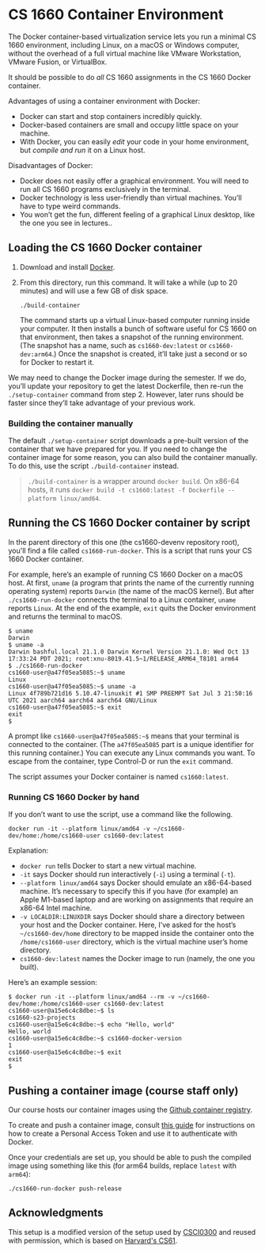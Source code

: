 CS 1660 Container Environment
=============

The Docker container-based virtualization service lets you run a
minimal CS 1660 environment, including Linux, on a macOS or Windows
computer, without the overhead of a full virtual machine like VMware
Workstation, VMware Fusion, or VirtualBox.

It should be possible to do *all* CS 1660 assignments in the CS 1660 Docker
container.

Advantages of using a container environment with Docker:

* Docker can start and stop containers incredibly quickly.
* Docker-based containers are small and occupy little space on your machine.
* With Docker, you can easily *edit* your code in your home environment, but
  *compile and run* it on a Linux host.

Disadvantages of Docker:

* Docker does not easily offer a graphical environment. You will need
  to run all CS 1660 programs exclusively in the terminal.
* Docker technology is less user-friendly than virtual machines. You’ll have
  to type weird commands.
* You won’t get the fun, different feeling of a graphical Linux desktop,
  like the one you see in lectures..

## Loading the CS 1660 Docker container

1. Download and install [Docker][].

2. From this directory, run this command. It will take a while (up to 20
   minutes) and will use a few GB of disk space.

    ```shellsession
    ./build-container
    ```

   The command starts up a virtual Linux-based computer running inside your
   computer. It then installs a bunch of software useful for CS 1660 on that
   environment, then takes a snapshot of the running environment. (The
   snapshot has a name, such as `cs1660-dev:latest` or `cs1660-dev:arm64`.) Once
   the snapshot is created, it’ll take just a second or so for Docker to restart
   it.

We may need to change the Docker image during the semester. If we do, you’ll
update your repository to get the latest Dockerfile, then re-run the
`./setup-container` command from step 2. However, later runs should be
faster since they’ll take advantage of your previous work.

### Building the container manually

The default `./setup-container` script downloads a pre-built version of
the container that we have prepared for you.  If you need to change
the container image for some reason, you can also build the container
manually.  To do this, use the script `./build-container` instead.  

> `./build-container` is a wrapper around `docker build`. On x86-64 hosts, it runs
> `docker build -t cs1660:latest -f Dockerfile --platform linux/amd64`.

## Running the CS 1660 Docker container by script

In the parent directory of this one (the cs1660-devenv repository root), you'll
find a file called `cs1660-run-docker`. This is a script that runs your CS 1660
Docker container.

For example, here’s an example of running CS 1660 Docker on a macOS host. At
first, `uname` (a program that prints the name of the currently running
operating system) reports `Darwin` (the name of the macOS kernel). But after
`./cs1660-run-docker` connects the terminal to a Linux container, `uname`
reports `Linux`. At the end of the example, `exit` quits the Docker
environment and returns the terminal to macOS.

```shellsession
$ uname
Darwin
$ uname -a
Darwin bashful.local 21.1.0 Darwin Kernel Version 21.1.0: Wed Oct 13 17:33:24 PDT 2021; root:xnu-8019.41.5~1/RELEASE_ARM64_T8101 arm64
$ ./cs1660-run-docker
cs1660-user@a47f05ea5085:~$ uname
Linux
cs1660-user@a47f05ea5085:~$ uname -a
Linux 4f789b721d16 5.10.47-linuxkit #1 SMP PREEMPT Sat Jul 3 21:50:16 UTC 2021 aarch64 aarch64 aarch64 GNU/Linux
cs1660-user@a47f05ea5085:~$ exit
exit
$
```

A prompt like `cs1660-user@a47f05ea5085:~$` means that your terminal is
connected to the container. (The `a47f05ea5085` part is a unique identifier for this
running container.) You can execute any Linux commands you want. To escape from the
container, type Control-D or run the `exit` command.

The script assumes your Docker container is named `cs1660:latest`.

### Running CS 1660 Docker by hand

If you don’t want to use the script, use a command like the following.

```shellsession
docker run -it --platform linux/amd64 -v ~/cs1660-dev/home:/home/cs1660-user cs1660-dev:latest
```

Explanation:

* `docker run` tells Docker to start a new virtual machine.
* `-it` says Docker should run interactively (`-i`) using a terminal (`-t`).
* `--platform linux/amd64` says Docker should emulate an x86-64-based machine.
  It’s necessary to specify this if you have (for example) an Apple M1-based
  laptop and are working on assignments that require an x86-64 Intel machine.
* `-v LOCALDIR:LINUXDIR` says Docker should share a directory between your
  host and the Docker container. Here, I’ve asked for the host’s
  `~/cs1660-dev/home` directory to be mapped inside the container
  onto the `/home/cs1660-user` directory, which is the virtual machine
  user’s home directory.
* `cs1660-dev:latest` names the Docker image to run (namely, the one you built).

Here’s an example session:

```shellsession
$ docker run -it --platform linux/amd64 --rm -v ~/cs1660-dev/home:/home/cs1660-user cs1660-dev:latest
cs1660-user@a15e6c4c8dbe:~$ ls
cs1660-s23-projects
cs1660-user@a15e6c4c8dbe:~$ echo "Hello, world"
Hello, world
cs1660-user@a15e6c4c8dbe:~$ cs1660-docker-version
1
cs1660-user@a15e6c4c8dbe:~$ exit
exit
$
```

[Docker]: https://docker.com/

## Pushing a container image (course staff only)

Our course hosts our container images using the [Github container
registry](https://ghcr.io).  

To create and push a container image, consult [this
guide](https://docs.github.com/en/packages/working-with-a-github-packages-registry/working-with-the-container-registry)
for instructions on how to create a Personal Access Token and use it
to authenticate with Docker.  

Once your credentials are set up, you should be able to push the
compiled image using something like this (for arm64 builds, replace `latest`
with `arm64`):
```
./cs1660-run-docker push-release
```


## Acknowledgments

This setup is a modified version of the setup used by
[CSCI0300](https://cs.brown.edu/courses/csci0300) and reused with
permission, which is based on [Harvard's CS61](https://cs61.seas.harvard.edu/site/2021/).  
